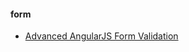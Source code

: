 #### form
+ [Advanced AngularJS Form Validation](http://code.realcrowd.com/on-the-bleeding-edge-advanced-angularjs-form-validation/)
